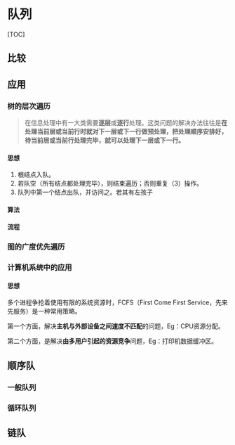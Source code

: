 # 队列

[TOC]

## 比较

## 应用

### 树的层次遍历

> 在信息处理中有一大类需要**逐层**或**逐行**处理。这类问题的解决办法往往是**在处理当前层或当前行时就对下一层或下一行做预处理，把处理顺序安排好，待当前层或当前行处理完毕，就可以处理下一层或下一行。**

#### 思想

1. 根结点入队。
2. 若队空（所有结点都处理完毕），则结束遍历；否则重复（3）操作。
3. 队列中第一个结点出队，并访问之。若其有左孩子

#### 算法

#### 流程

### 图的广度优先遍历

### 计算机系统中的应用

> 

#### 思想

多个进程争抢着使用有限的系统资源时，FCFS（First Come First Service，先来先服务）是一种常用策略。

第一个方面，解决**主机与外部设备之间速度不匹配**的问题，Eg：CPU资源分配。

第二个方面，是解决**由多用户引起的资源竞争**问题，Eg：打印机数据缓冲区。

## 顺序队

### 一般队列

### 循环队列

## 链队